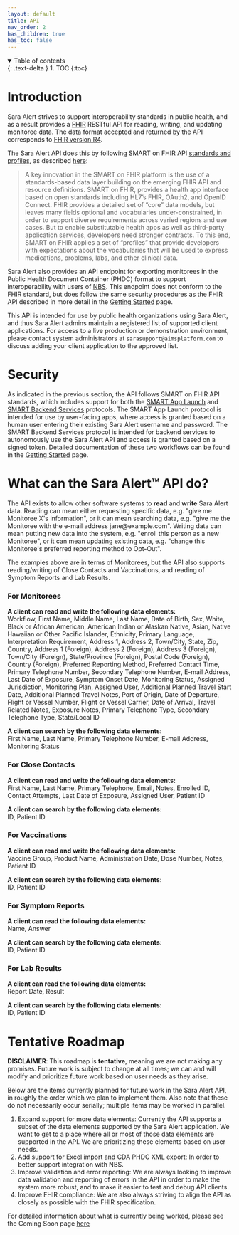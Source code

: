 ```yaml
---
layout: default
title: API
nav_order: 2
has_children: true
has_toc: false
---
```

<details open markdown="block">
  <summary>
    Table of contents
  </summary>
  {: .text-delta }
1. TOC
{:toc}
</details>

# Introduction
Sara Alert strives to support interoperability standards in public health, and as a result provides a [FHIR](https://www.hl7.org/fhir/overview.html) RESTful API for reading, writing, and updating monitoree data. The data format accepted and returned by the API corresponds to [FHIR version R4](https://hl7.org/fhir/R4/).

The Sara Alert API does this by following SMART on FHIR API [standards and profiles](http://docs.smarthealthit.org/), as described [here](https://smarthealthit.org/smart-on-fhir-api/):
> A key innovation in the SMART on FHIR platform is the use of a standards-based data layer building on the emerging FHIR API and resource definitions. SMART on FHIR, provides a health app interface based on open standards including HL7’s FHIR, OAuth2, and OpenID Connect. FHIR provides a detailed set of “core” data models, but leaves many fields optional and vocabularies under-constrained, in order to support diverse requirements across varied regions and use cases. But to enable substitutable health apps as well as third-party application services, developers need stronger contracts. To this end, SMART on FHIR applies a set of “profiles” that provide developers with expectations about the vocabularies that will be used to express medications, problems, labs, and other clinical data.

Sara Alert also provides an API endpoint for exporting monitorees in the Public Health Document Container (PHDC) format to support interoperability with users of [NBS](https://www.cdc.gov/nbs/index.html). This endpoint does not conform to the FHIR standard, but does follow the same security procedures as the FHIR API described in more detail in the [Getting Started](api-getting-started) page.

This API is intended for use by public health organizations using Sara Alert, and thus Sara  Alert admins maintain a registered list of supported client applications. For access to a live production or demonstration environment, please contact system administrators at `sarasupport@aimsplatform.com` to discuss adding your client application to the approved list.

# Security
As indicated in the previous section, the API follows SMART on FHIR API standards, which includes support for both the [SMART App Launch](http://hl7.org/fhir/smart-app-launch/index.html) and [SMART Backend Services](https://hl7.org/fhir/uv/bulkdata/authorization/index.html) protocols. The SMART App Launch protocol is intended for use by user-facing apps, where access is granted based on a human user entering their existing Sara Alert username and password. The SMART Backend Services protocol is intended for backend services to autonomously use the Sara Alert API and access is granted based on a signed token. Detailed documentation of these two workflows can be found in the [Getting Started](api-getting-started) page.

# What can the Sara Alert™ API do?

The API exists to allow other software systems to **read** and **write** Sara Alert data. Reading can mean either requesting specific data, e.g. "give me Monitoree X's information", or it can mean searching data, e.g. "give me the Monitoree with the e-mail address jane@example<span></span>.com". Writing data can mean putting new data into the system, e.g. "enroll this person as a new Monitoree", or it can mean updating existing data, e.g. "change this Monitoree's preferred reporting method to Opt-Out".

The examples above are in terms of Monitorees, but the API also supports reading/writing of Close Contacts and Vaccinations, and reading of Symptom Reports and Lab Results.

### For Monitorees
**A client can read and write the following data elements:**<br>Workflow, First Name, Middle Name, Last Name, Date of Birth, Sex, White, Black or African American, American Indian or Alaskan Native, Asian, Native Hawaiian or Other Pacific Islander, Ethnicity, Primary Language, Interpretation Requirement, Address 1, Address 2, Town/City, State, Zip, Country, Address 1 (Foreign), Address 2 (Foreign), Address 3 (Foreign), Town/City (Foreign), State/Province (Foreign), Postal Code (Foreign), Country (Foreign), Preferred Reporting Method, Preferred Contact Time, Primary Telephone Number, Secondary Telephone Number, E-mail Address, Last Date of Exposure, Symptom Onset Date, Monitoring Status, Assigned Jurisdiction, Monitoring Plan, Assigned User, Additional Planned Travel Start Date, Additional Planned Travel Notes, Port of Origin, Date of Departure, Flight or Vessel Number, Flight or Vessel Carrier, Date of Arrival, Travel Related Notes, Exposure Notes, Primary Telephone Type, Secondary Telephone Type, State/Local ID

**A client can search by the following data elements:**<br>First Name, Last Name, Primary Telephone Number, E-mail Address, Monitoring Status

### For Close Contacts
**A client can read and write the following data elements:**<br>First Name, Last Name, Primary Telephone, Email, Notes, Enrolled ID, Contact Attempts, Last Date of Exposure, Assigned User, Patient ID

**A client can search by the following data elements:**<br>ID, Patient ID

### For Vaccinations
**A client can read and write the following data elements:**<br>Vaccine Group, Product Name, Administration Date, Dose Number, Notes, Patient ID

**A client can search by the following data elements:**<br>ID, Patient ID

### For Symptom Reports
**A client can read the following data elements:**<br>Name, Answer

**A client can search by the following data elements:**<br>ID, Patient ID


### For Lab Results
**A client can read the following data elements:**<br>Report Date, Result

**A client can search by the following data elements:**<br>ID, Patient ID

# Tentative Roadmap
**DISCLAIMER**: This roadmap is **tentative**, meaning we are not making any promises. Future work is subject to change at all times; we can and will modify and prioritize future work based on user needs as they arise.

Below are the items currently planned for future work in the Sara Alert API, in roughly the order which we plan to implement them. Also note that these do not necessarily occur serially; multiple items may be worked in parallel.
1. Expand support for more data elements: Currently the API supports a subset of the data elements supported by the Sara Alert application. We want to get to a place where all or most of those data elements are supported in the API. We are prioritizing these elements based on user needs.
2. Add support for Excel import and CDA PHDC XML export: In order to better support integration with NBS.
3. Improve validation and error reporting: We are always looking to improve data validation and reporting of errors in the API in order to make the system more robust, and to make it easier to test and debug API clients.
4. Improve FHIR compliance: We are also always striving to align the API as closely as possible with the FHIR specification.

For detailed information about what is currently being worked, please see the Coming Soon page [here](api-coming-soon)